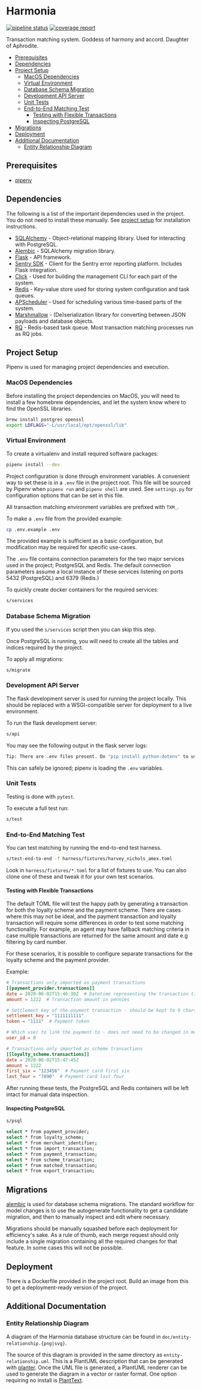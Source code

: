 # Harmonia

[![pipeline status](https://git.bink.com/Olympus/harmonia/badges/develop/pipeline.svg)](https://git.bink.com/Olympus/harmonia/commits/develop) [![coverage report](https://git.bink.com/Olympus/harmonia/badges/develop/coverage.svg)](https://git.bink.com/Olympus/harmonia/commits/develop)

Transaction matching system. Goddess of harmony and accord. Daughter of Aphrodite.

<!-- START doctoc generated TOC please keep comment here to allow auto update -->
<!-- DON'T EDIT THIS SECTION, INSTEAD RE-RUN doctoc TO UPDATE -->


- [Prerequisites](#prerequisites)
- [Dependencies](#dependencies)
- [Project Setup](#project-setup)
  - [MacOS Dependencies](#macos-dependencies)
  - [Virtual Environment](#virtual-environment)
  - [Database Schema Migration](#database-schema-migration)
  - [Development API Server](#development-api-server)
  - [Unit Tests](#unit-tests)
  - [End-to-End Matching Test](#end-to-end-matching-test)
    - [Testing with Flexible Transactions](#testing-with-flexible-transactions)
    - [Inspecting PostgreSQL](#inspecting-postgresql)
- [Migrations](#migrations)
- [Deployment](#deployment)
- [Additional Documentation](#additional-documentation)
  - [Entity Relationship Diagram](#entity-relationship-diagram)

<!-- END doctoc generated TOC please keep comment here to allow auto update -->

## Prerequisites

- [pipenv](https://docs.pipenv.org)

## Dependencies

The following is a list of the important dependencies used in the project. You do not need to install these manually. See [project setup](#project-setup) for installation instructions.

- [SQLAlchemy](https://www.sqlalchemy.org) - Object-relational mapping library. Used for interacting with PostgreSQL.
- [Alembic](http://alembic.zzzcomputing.com/en/latest) - SQLAlchemy migration library.
- [Flask](http://flask.pocoo.org) - API framework.
- [Sentry SDK](https://docs.sentry.io/quickstart?platform=python) - Client for the Sentry error reporting platform. Includes Flask integration.
- [Click](http://click.pocoo.org/6) - Used for building the management CLI for each part of the system.
- [Redis](https://redis-py.readthedocs.io/en/latest) - Key-value store used for storing system configuration and task queues.
- [APScheduler](https://apscheduler.readthedocs.io/en/latest) - Used for scheduling various time-based parts of the system.
- [Marshmallow](https://marshmallow.readthedocs.io/en/latest) - (De)serialization library for converting between JSON payloads and database objects.
- [RQ](https://python-rq.org) - Redis-based task queue. Most transaction matching processes run as RQ jobs.

## Project Setup

Pipenv is used for managing project dependencies and execution.

### MacOS Dependencies

Before installing the project dependencies on MacOS, you will need to install a few homebrew dependencies, and let the system know where to find the OpenSSL libraries.

```bash
brew install postgres openssl
export LDFLAGS="-L/usr/local/opt/openssl/lib"
```

### Virtual Environment

To create a virtualenv and install required software packages:

```bash
pipenv install --dev
```

Project configuration is done through environment variables. A convenient way to set these is in a `.env` file in the project root. This file will be sourced by Pipenv when `pipenv run` and `pipenv shell` are used. See `settings.py` for configuration options that can be set in this file.

All transaction matching environment variables are prefixed with `TXM_`.

To make a `.env` file from the provided example:

```bash
cp .env.example .env
```

The provided example is sufficient as a basic configuration, but modification may be required for specific use-cases.

The `.env` file contains connection parameters for the two major services used in the project; PostgreSQL and Redis. The default connection parameters assume a local instance of these services listening on ports 5432 (PostgreSQL) and 6379 (Redis.)

To quickly create docker containers for the required services:

```bash
s/services
```

### Database Schema Migration

If you used the `s/services` script then you can skip this step.

Once PostgreSQL is running, you will need to create all the tables and indices required by the project.

To apply all migrations:

```bash
s/migrate
```

### Development API Server

The flask development server is used for running the project locally. This should be replaced with a WSGI-compatible server for deployment to a live environment.

To run the flask development server:

```bash
s/api
```

You may see the following output in the flask server logs:

```bash
Tip: There are .env files present. Do "pip install python-dotenv" to use them.
```

This can safely be ignored; pipenv is loading the `.env` variables.

### Unit Tests

Testing is done with `pytest`.

To execute a full test run:

```bash
s/test
```

### End-to-End Matching Test

You can test matching by running the end-to-end test harness.

```bash
s/test-end-to-end -f harness/fixtures/harvey_nichols_amex.toml
```

Look in `harness/fixtures/*.toml` for a list of fixtures to use. You can also clone one of these and tweak it for your own test scenarios.

#### Testing with Flexible Transactions

The default TOML file will test the happy path by generating a transaction for both the loyalty scheme and the payment scheme. There are cases where this may not be ideal, and the payment transaction and loyalty transaction will require some differences in order to test some matching functionality. For example, an agent may have fallback matching criteria in case multiple transactions are returned for the same amount and date e.g filtering by card number.

For these scenarios, it is possible to configure separate transactions for the loyalty scheme and the payment provider.

Example:

```TOML
# Transactions only imported as payment transactions
[[payment_provider.transactions]]
date = 2020-06-02T15:46:30Z  # Datetime representing the transaction time
amount = 1222  # Transaction amount in pennies

# Settlement key of the payment transaction - should be kept to 9 chars or less for Mastercard
settlement_key = "1111111111"
token = "1111"  # Payment token

# Which user to link the payment to - does not need to be changed in most cases as there is not much need to test with more than one user.
user_id = 0

# Transactions only imported as scheme transactions
[[loyalty_scheme.transactions]]
date = 2020-06-02T15:47:45Z
amount = 1222
first_six = "123456"  # Payment card first six
last_four = "7890"  # Payment card last four
```

After running these tests, the PostgreSQL and Redis containers will be left intact for manual data inspection.

#### Inspecting PostgreSQL

```bash
s/psql

select * from payment_provider;
select * from loyalty_scheme;
select * from merchant_identifier;
select * from import_transaction;
select * from payment_transaction;
select * from scheme_transaction;
select * from matched_transaction;
select * from export_transaction;
```

## Migrations

[alembic](http://alembic.zzzcomputing.com/en/latest) is used for database schema migrations. The standard workflow for model changes is to use the autogenerate functionality to get a candidate migration, and then to manually inspect and edit where necessary.

Migrations should be manually squashed before each deployment for efficiency's sake. As a rule of thumb, each merge request should only include a single migration containing all the required changes for that feature. In some cases this will not be possible.

## Deployment

There is a Dockerfile provided in the project root. Build an image from this to get a deployment-ready version of the project.

## Additional Documentation

### Entity Relationship Diagram

A diagram of the Harmonia database structure can be found in `doc/entity-relationship.{png|svg}`.

The source of this diagram is provided in the same directory as `entity-relationship.uml`. This is a PlantUML description that can be generated with [planter](https://github.com/achiku/planter). Once the UML file is generated, a PlantUML renderer can be used to generate the diagram in a vector or raster format. One option requiring no install is [PlantText](https://www.planttext.com/).
